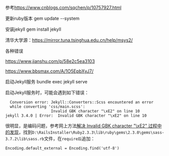 参考<https://www.cnblogs.com/sqchen/p/10757927.html>

更新ruby版本 gem update --system

安装jekyll gem install jekyll

清华大学源：<https://mirror.tuna.tsinghua.edu.cn/help/msys2/>

各种错误

<https://www.jianshu.com/p/58e2c5ea3103>

<https://www.bbsmax.com/A/1O5EpbXyJ7/>

启动Jekyll服务 bundle exec jekyll serve

启动Jekyll服务时，可能会遇到如下错误：

``` 
  Conversion error: Jekyll::Converters::Scss encountered an error
  while converting 'css/main.scss':
                    Invalid GBK character "\xE2" on line 10
jekyll 3.4.0 | Error:  Invalid GBK character "\xE2" on line 10
```

很明显，是编码问题，参考网上方法[解决 Invalid GBK character "\xE2" 过程中的发现](https://yangaijun.com/2017/04/05/problem-solved.html)，找到`D:\RailsInstaller\Ruby2.3.3\lib\ruby\gems\2.3.0\gems\sass-3.7.2\lib\sass.rb`文件，在`require后`追加：

```
Encoding.default_external = Encoding.find('utf-8')
```